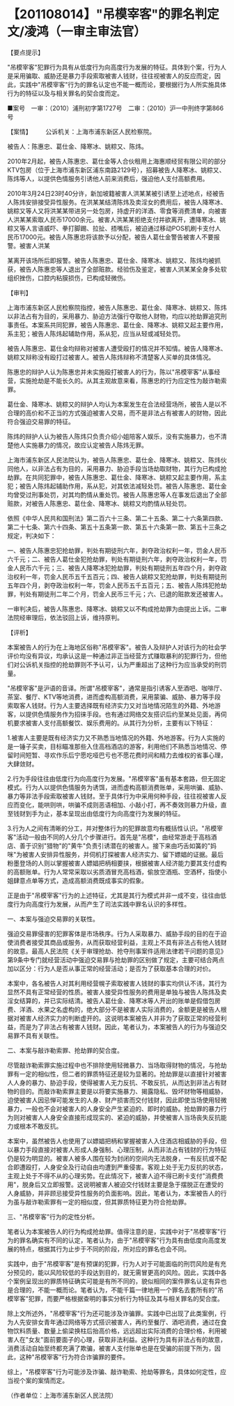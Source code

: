 # 【201108014】"吊模宰客"的罪名判定 文/凌鸿（一审主审法官）

【要点提示】

"吊模宰客"犯罪行为具有从低度行为向高度行为发展的特征。具体到个案，行为人是采用骗取、威胁还是暴力手段索取被害人钱财，往往视被害人的反应而定，因此，实践中"吊模宰客"行为的罪名认定也不能一概而论，要根据行为人所实施具体行为的特征以及与相关罪名的契合度而定。

■案号　一审：（2010）浦刑初字第1727号　二审：（2010）沪一中刑终字第866号

【案情】 　　公诉机关：上海市浦东新区人民检察院。

被告人：陈惠忠、葛仕金、降寒冰、姚粽又、陈炜。

2010年2月起，被告人陈惠忠、葛仕金等人合伙租用上海惠顺经贸有限公司的部分KTV包房（位于上海市浦东新区浦东南路2129号），招募被告人降寒冰、姚粽又、陈炜等人，以提供色情服务引诱他人前来消费后，强迫他人支付高额费用。

2010年3月24日23时40分许，新加坡籍被害人洪某某被引诱至上述地点，经被告人陈炜安排接受异性服务。在洪某某结清陈炜及卖淫女的费用后，被告人降寒冰、姚粽又等人又将洪某某带进另一处包房，持虚开的洋酒、零食等消费清单，向被害人洪某某索取人民币17000余元。被害人洪某某拒绝支付并欲离开，遭降寒冰、姚粽又等人言语威吓、拳打脚踢、拉扯、捂嘴后，被迫通过移动POS机刷卡支付人民币17000元。被告人陈惠忠将该款予以分配，被告人葛仕金警告被害人不要报警。被害人洪某

某离开该场所后即报警。被告人陈惠忠、葛仕金、降寒冰、姚粽又、陈炜均被抓获，被告人陈惠忠等人退出了全部赃款。经验伤及鉴定，被害人洪某某全身多处软组织挫伤，口腔内粘膜损伤，已构成轻微伤。

【审判】

上海市浦东新区人民检察院指控，被告人陈惠忠、葛仕金、降寒冰、姚粽又、陈炜以非法占有为目的，采用暴力、胁迫方法强行夺取他人财物，均应以抢劫罪追究刑事责任。本案系共同犯罪，被告人陈惠忠、葛仕金、降寒冰、姚粽又起主要作用，系主犯；被告人陈炜起辅助作用，系从犯，应当从轻或减轻处罚。

被告人陈惠忠、葛仕金均辩称对被害人遭受殴打的情况并不知情。被告人降寒冰、姚粽又辩称没有殴打过被害人。被告人陈炜辩称不清楚客人买单的具体情况。

陈惠忠的辩护人认为陈惠忠并未实施殴打被害人的行为，陈以"吊模宰客"从事经营，实施抢劫是不能长久的。从其主观故意来看，陈惠忠的行为应定性为敲诈勒索罪。

葛仕金、降寒冰、姚粽又的辩护人均认为本案发生在合法经营场所，被告人是以不合理的高价和不正当的方式强迫被害人交易，而不是非法占有被害人的财物，因此符合强迫交易罪的特征。

陈炜的辩护人认为被告人陈炜只负责介绍小姐陪客人娱乐，没有实施暴力，也不清楚他人实施暴力的情况，故应认定被告人陈炜无罪。

上海市浦东新区人民法院认为，被告人陈惠忠、葛仕金、降寒冰、姚粽又、陈炜伙同他人，以非法占有为目的，采用暴力、胁迫手段当场劫取财物，其行为已构成抢劫罪。在共同犯罪中，被告人陈惠忠、葛仕金、降寒冰、姚粽又起主要作用，系主犯；被告人陈炜起辅助作用，系从犯，对其依法减轻处罚。被告人陈惠忠、葛仕金均曾受过刑事处罚，对其均酌情从重处罚。被告人陈惠忠等人在事发后退出了全部赃款，对被告人陈惠忠、葛仕金、降寒冰、姚粽又均酌情从轻处罚。

依照《中华人民共和国刑法》第二百六十三条、第二十五条、第二十六条第四款、第二十七条、第六十四条、第五十五条第一款、第五十六条第一款、第五十三条之规定，判决如下：

一、被告人陈惠忠犯抢劫罪，判处有期徒刑六年，剥夺政治权利一年，罚金人民币六千元；二、被告人葛仕金犯抢劫罪，判处有期徒刑六年，剥夺政治权利一年，罚金人民币六千元；三、被告人降寒冰犯抢劫罪，判处有期徒刑五年四个月，剥夺政治权利一年，罚金人民币五千五百元；四、被告人姚粽又犯抢劫罪，判处有期徒刑五年四个月，剥夺政治权利一年，罚金人民币五千五百元；五、被告人陈炜犯抢劫罪，判处有期徒刑二年二个月，罚金人民币三千元；六、已退的赃款发还被害人。

一审判决后，被告人陈惠忠、降寒冰、姚粽又以不构成抢劫罪为由提出上诉。二审法院经审理后，依法驳回上诉，维持原判。

【评析】

本案被告人的行为在上海地区俗称"吊模宰客"。被告人及辩护人对该行为的社会学评价均没有异议，均承认这是一种通过非正当经营方式赚取暴利的犯罪行为，但他们对公诉机关指控的抢劫罪则不予认可，认为严重超出了这种行为应当承受的刑罚量。

"吊模宰客"是沪语的音译。所谓"吊模宰客"，通常是指引诱客人至酒吧、咖啡厅、茶室、餐厅、KTV等地消费，进而虚构高额消费，采用蒙骗、威胁、暴力等手段索取客人钱财。行为人主要选择既有经济实力又对当地情况陌生的外籍、外地游客，以提供色情服务作为招徕手段。也有通过网络交友搭识后约至某处见面，再伺机要求被害人支付高额餐饮、娱乐费用的。从其行为分析，主要有以下特征：

1.被害人主要是既有经济实力又不熟悉当地情况的外籍、外地游客。行为人实施的是一锤子买卖，目标瞄准那些入住高档酒店的游客，利用他们不熟悉当地情况、停留时间短暂、寻欢作乐后宁愿吃哑巴亏也不愿花费时间和精力去维权的省事心理，大肆敛财。

2.行为手段往往由低度行为向高度行为发展。"吊模宰客"虽有基本套路，但无固定模式。行为人以提供色情服务为诱饵，进而虚构高额消费账单，采用哄骗、威胁、暴力等非法手段索取被害人钱财。至于具体行为中采用何种手段，往往视被害人反应而变化，能哄则哄，哄骗不成则恶语相加、小敲小打，再不奏效则暴力升级，直至钱财到手为止，基本呈现出由低度行为向高度行为发展的特征。

3.行为人之间有清晰的分工，并对整体行为的犯罪故意均有概括性认识。"吊模宰客"活动一般由不同的人分几个步骤进行。首先是"吊模"，由经常游走于高档酒店、善于识别"猎物"的"黄牛"负责引诱潜在的被害人。接下来由巧舌如簧的"妈咪"为被害人安排异性服务，并伺机打探被害人经济实力、留下嫖娼的证据。最后粉墨登场的人则以掌握被害人嫖娼把柄相要挟，根据被害人经济能力要其支付虚构的高额账单。行为人常常采取以劣质酒冒充高档酒，偷放空酒瓶、空酒杯，指使小姐肆意点单等方式，造成高额消费既成事实的假象。

正是由于"吊模宰客"行为的上述特征，尤其是其行为模式并非一成不变，往往由低度行为向高度行为发展，从而产生了司法实践中罪名认识的多样性。

一、本案与强迫交易罪的关联性。

强迫交易罪侵害的犯罪客体是市场秩序。行为人采取暴力、威胁手段的目的在于迫使消费者接受其商品或服务，从而获取经营利益，主观上不具有非法占有他人钱财的故意。最高人民法院《关于审理抢劫、抢夺刑事案件适用法律若干问题的意见》第9条中专门就经营活动中强迫交易罪与抢劫罪的区别做了规定，主要可结合两点加以区分：行为人是否从事正常的经营活动；是否为了获取基本合理的对价。

本案中，各名被告人对其利用经营幌子索取被害人钱财的事实均供认不讳，其行为显然不具有正常经营的性质。被害人接受异性服务的费用是单独与被告人陈炜及卖淫女结算的，并已实际结清。被告人葛仕金、降寒冰等人开出的账单是假借包房费、洋酒、水果之名虚构的，绝大部分不是被害人实际消费的，金额更是被告人根据对被害人经济实力的判断虚开的。这说明本案被告人并非为了获取正常的经营利益，而是为了非法占有被害人钱财。因此，笔者认为，本案被告人的行为与强迫交易罪不具有关联性。

二、本案与敲诈勒索罪、抢劫罪的契合度。

尽管敲诈勒索罪实施过程中也不排除使用轻微暴力、当场取得财物的情况，与抢劫罪有一定的相似性，但二者的罪质特征还是较为显著的。抢劫罪是以直接针对被害人人身的暴力、胁迫手段，使得被害人无力反抗、不敢反抗，从而达到非法占有财物的目的。而敲诈勒索罪主要是以将要实施暴力、揭露隐私、毁坏财物等相威胁，迫使被害人因忌惮可能发生的人身、财产损害而交付钱财，因此即使当场使用轻微暴力，一般也不会对被害人的人身安全产生紧迫的、即时的威胁。抢劫罪的暴力行为则对被害人人身安全直接形成现实的、紧迫的威胁，并使被害人当场丧失反抗能力或根本不敢反抗。

本案中，虽然被告人也使用了以嫖娼把柄和掌握被害人入住酒店相威胁的手段，但以暴力手段直接对被害人形成人身强制、心理压制，从而非法占有钱财的行为特征仍是较为明显的。被害人被多人围在较为封闭的空间内无法脱身，一有反抗或不配合即遭殴打，人身安全及行动自由均遭到严重侵害。客观上处于无力反抗的状态，主观上处于不得不从的心理劣势。在此情况下，被害人迫不得已刷卡支付"消费费用"，脱身后又立即报警。这说明被害人被迫交付钱财主要是急于摆脱正在遭受的人身威胁，并非顾忌接受异性服务的负面影响。因此，笔者认为，本案被告人的行为虽与敲诈勒索罪有一定的相似度，但其罪质特征更为符合抢劫罪。

三、"吊模宰客"行为的定性分析。

笔者认为本案被告人的行为构成抢劫罪。值得注意的是，实践中对于"吊模宰客"行为的罪名确实有不同的认定，笔者认为，由于"吊模宰客"行为具有由低度向高度发展的特点，根据其行为止步于不同的阶段，所对应的罪名也会不同。

实践中，由于"吊模宰客"是有预谋的犯罪，行为人对于可能面临的刑罚风险是有充分预见的，能以风险较低的手段达到目的，就无需冒更高的风险。因此，实践中各个案例呈现出的罪质特征确实可能是有所不同的，貌似相同的案件罪名认定有异也是合理的，不能一概而论。笔者认为，不能千篇一律地用一个罪名去套所有的"吊模宰客"犯罪，而要严格根据查明的事实分析行为特征及其与相关罪名的契合度。

除上文所述外，"吊模宰客"行为还可能涉及诈骗罪。实践中已出现了此类案例，行为人先安排女青年通过网络等方式搭识被害人，再约至餐厅、酒吧消费，通过在食物饮料质量、数量上偷梁换柱后抬高价格，远远超出实际消费的合理价格，利用被害人在"女友"面前要面子的心理，获取非法利益。这种行为具有非法占有的故意，消费活动自始至终都充满了欺骗，被害人支付账单也是在受骗的前提下所为，因此，这种"吊模宰客"行为符合诈骗罪的要件。

综上，"吊模宰客"行为可能涉及诈骗、敲诈勒索、抢劫等罪名，具体如何定性，应当视个案的案情而定。

（作者单位：上海市浦东新区人民法院）